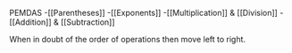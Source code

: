 PEMDAS
-[[Parentheses]]
-[[Exponents]]
-[[Multiplication]] & [[Division]]
-[[Addition]] & [[Subtraction]]

When in doubt of the order of operations then move left to right.
